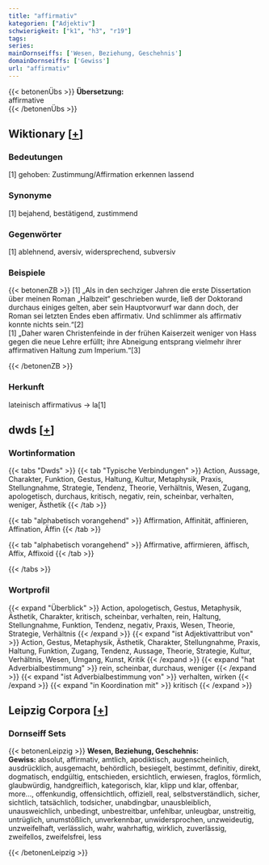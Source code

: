 ```yaml
---
title: "affirmativ"
kategorien: ["Adjektiv"]
schwierigkeit: ["k1", "h3", "r19"]
tags:
series:
mainDornseiffs: ['Wesen, Beziehung, Geschehnis']
domainDornseiffs: ['Gewiss']
url: "affirmativ"
---
```


{{< betonenÜbs >}}
**Übersetzung:**  
affirmative  
{{< /betonenÜbs >}}

## Wiktionary [[+](https://de.wiktionary.org/wiki/affirmativ)]

### Bedeutungen
[1] gehoben: Zustimmung/Affirmation erkennen lassend  

### Synonyme
[1] bejahend, bestätigend, zustimmend  

### Gegenwörter
[1] ablehnend, aversiv, widersprechend, subversiv  

### Beispiele
{{< betonenZB >}}
[1] „Als in den sechziger Jahren die erste Dissertation über meinen Roman „Halbzeit“ geschrieben wurde, ließ der Doktorand durchaus einiges gelten, aber sein Hauptvorwurf war dann doch, der Roman sei letzten Endes eben affirmativ. Und schlimmer als affirmativ konnte nichts sein.“[2]  
[1] „Daher waren Christenfeinde in der frühen Kaiserzeit weniger von Hass gegen die neue Lehre erfüllt; ihre Abneigung entsprang vielmehr ihrer affirmativen Haltung zum Imperium.“[3]  

{{< /betonenZB >}}
### Herkunft
lateinisch affirmativus → la[1]  



## dwds [[+](https://www.dwds.de/wb/affirmativ)]

### Wortinformation
{{< tabs "Dwds" >}}
{{< tab "Typische Verbindungen" >}}
Action, Aussage, Charakter, Funktion, Gestus, Haltung, Kultur, Metaphysik, Praxis, Stellungnahme, Strategie, Tendenz, Theorie, Verhältnis, Wesen, Zugang, apologetisch, durchaus, kritisch, negativ, rein, scheinbar, verhalten, weniger, Ästhetik
{{< /tab >}}

{{< tab "alphabetisch vorangehend" >}}
Affirmation, Affinität, affinieren, Affination, Äffin
{{< /tab >}}

{{< tab "alphabetisch vorangehend" >}}
Affirmative, affirmieren, äffisch, Affix, Affixoid
{{< /tab >}}

{{< /tabs >}}

### Wortprofil
{{< expand "Überblick" >}} Action, apologetisch, Gestus, Metaphysik, Ästhetik, Charakter, kritisch, scheinbar, verhalten, rein, Haltung, Stellungnahme, Funktion, Tendenz, negativ, Praxis, Wesen, Theorie, Strategie, Verhältnis {{< /expand >}}
{{< expand "ist Adjektivattribut von" >}} Action, Gestus, Metaphysik, Ästhetik, Charakter, Stellungnahme, Praxis, Haltung, Funktion, Zugang, Tendenz, Aussage, Theorie, Strategie, Kultur, Verhältnis, Wesen, Umgang, Kunst, Kritik {{< /expand >}}
{{< expand "hat Adverbialbestimmung" >}} rein, scheinbar, durchaus, weniger {{< /expand >}}
{{< expand "ist Adverbialbestimmung von" >}} verhalten, wirken {{< /expand >}}
{{< expand "in Koordination mit" >}} kritisch {{< /expand >}}

## Leipzig Corpora [[+](https://corpora.uni-leipzig.de/en/res?word=affirmativ&corpusId=deu_newscrawl-public_2018)]

### Dornseiff Sets
{{< betonenLeipzig >}}
**Wesen, Beziehung, Geschehnis:**  
**Gewiss:** absolut, affirmativ, amtlich, apodiktisch, augenscheinlich, ausdrücklich, ausgemacht, behördlich, besiegelt, bestimmt, definitiv, direkt, dogmatisch, endgültig, entschieden, ersichtlich, erwiesen, fraglos, förmlich, glaubwürdig, handgreiflich, kategorisch, klar, klipp und klar, offenbar, more..., offenkundig, offensichtlich, offiziell, real, selbstverständlich, sicher, sichtlich, tatsächlich, todsicher, unabdingbar, unausbleiblich, unausweichlich, unbedingt, unbestreitbar, unfehlbar, unleugbar, unstreitig, untrüglich, unumstößlich, unverkennbar, unwidersprochen, unzweideutig, unzweifelhaft, verlässlich, wahr, wahrhaftig, wirklich, zuverlässig, zweifellos, zweifelsfrei, less  

{{< /betonenLeipzig >}}
